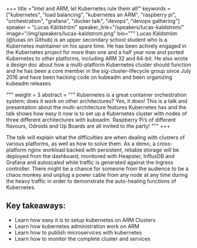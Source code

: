 +++
title ="Intel and ARM, let Kubernetes rule them all!"
keywords = ["kubernetes", "load balancing", "kubernetes an ARM", "raspberry pi", "orchestration", "grafana", "docker talk", "devops", "devops gathering"]
speaker = "Lucas Käldström"
speaker_link="/speakers/lucas-kaldstrom/"
image="/img/speakers/lucas-kaldstrom.png"
bio="""
Lucas Käldström (@luxas on Github) is an upper secondary school student who is a Kubernetes maintainer on his spare time. He has been actively engaged in the Kubernetes project for more than one and a half year now and ported Kubernetes to other platforms, including ARM 32 and 64-bit. He also wrote a design doc about how a multi-platform Kubernetes cluster should function and he has been a core member in the sig-cluster-lifecycle group since July 2016 and have been hacking code on kubeadm and been organizing kubeadm releases.

"""
weight = 3
abstract = """
Kubernetes is a great container orchestration system; does it work on other architectures? Yes, it does! This is a talk and presentation about the multi-architecture features Kubernetes has and the talk shows how easy it now is to set up a Kubernetes cluster with nodes of three different architectures with kubeadm. Raspberry Pi’s of different flavours, Odroids and Up Boards are all invited to the party!
"""
+++

The talk will explain what the difficulties are when dealing with clusters of various platforms, as well as how to solve them. As a demo, a cross-platform nginx workload backed with persistent, reliable storage will be deployed from the dashboard, monitored with Heapster, InfluxDB and Grafana and autoscaled while traffic is generated against the Ingress controller. There might be a chance for someone from the audience to be a chaos monkey and unplug a power cable from any node at any time during the heavy traffic in order to demonstrate the auto-healing functions of Kubernetes.

## Key takeaways:

* Learn how easy it is to setup kubernetes on ARM Clusters
* Learn how kubernetes administration work on ARM
* Learn how to publish microservices with kubernetes
* Learn how to monitor the complete cluster and services
